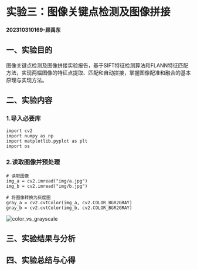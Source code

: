 # 实验三：图像关键点检测及图像拼接
#### 202310310169-顾禹东
## 一、实验目的
图像关键点检测及图像拼接实验报告，基于SIFT特征检测算法和FLANN特征匹配方法，实现两幅图像的特征点提取、匹配和自动拼接，掌握图像配准和融合的基本原理与实现方法。
## 二、实验内容
### 1.导入必要库
```
import cv2
import numpy as np
import matplotlib.pyplot as plt
import os
```
### 2.读取图像并预处理
```
# 读取图像
img_a = cv2.imread("img/a.jpg")
img_b = cv2.imread("img/b.jpg")

# 将图像转换为灰度图
gray_a = cv2.cvtColor(img_a, cv2.COLOR_BGR2GRAY)
gray_b = cv2.cvtColor(img_b, cv2.COLOR_BGR2GRAY)
```
![color_vs_grayscale](https://github.com/user-attachments/assets/0e34e5e0-6a9d-4eda-b93b-b4108c974aae)

## 三、实验结果与分析

## 四、实验总结与心得













